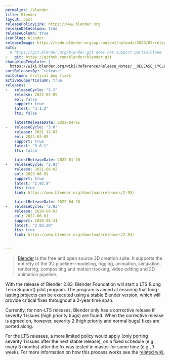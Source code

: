 ```yaml
---
permalink: /blender
title: Blender
layout: post
releasePolicyLink: https://www.blender.org
releaseDateColumn: true
releaseColumn: true
iconSlug: blender
releaseImage: https://code.blender.org/wp-content/uploads/2020/05/release_cadence_4th_wall-1-1024x224.png
auto:
  # https://git.blender.org/blender.git does not support partialClone
-   git: https://github.com/blender/blender.git
changelogTemplate: |
  https://wiki.blender.org/wiki/Reference/Release_Notes/__RELEASE_CYCLE__/Corrective_Releases
sortReleasesBy: "release"
eolColumn: Critical bug fixes
activeSupportColumn: true
releases:
-   releaseCycle: "3.1"
    release: 2022-03-09
    eol: false
    support: true
    latest: "3.1.2"
    lts: false

    latestReleaseDate: 2022-04-01
-   releaseCycle: "3.0"
    release: 2021-12-03
    eol: 2022-03-09
    support: true
    latest: "3.0.1"
    lts: false

    latestReleaseDate: 2022-01-26
-   releaseCycle: "2.93"
    release: 2021-06-02
    eol: 2023-06-01
    support: true
    latest: "2.93.9"
    lts: true
    link: https://www.blender.org/download/releases/2-93/

    latestReleaseDate: 2022-04-20
-   releaseCycle: "2.83"
    release: 2020-06-03
    eol: 2022-06-01
    support: 2020-08-31
    latest: "2.83.20"
    lts: true
    link: https://www.blender.org/download/releases/2-83/
    

---
```


> [Blender](https://blender.org/) is the free and open source 3D creation suite. It supports the entirety of the 3D pipeline—modeling, rigging, animation, simulation, rendering, compositing and motion tracking, video editing and 2D animation pipeline.

With the release of Blender 2.83, Blender Foundation will start a LTS (Long Term Support) pilot program. The program is aimed at ensuring that long-lasting projects can be executed using a stable Blender version, which will provide critical fixes throughout a 2-year time span. 

Currently, for non-LTS releases, Blender only has a corrective release if severity 1 issues (high priority bugs) are found. When the corrective release is agreed on, however, severity 2 (high priority and normal bugs) fixes are ported along.

For the LTS releases, a more limited policy would apply (only porting severity 1 issues after the next stable release), on a fixed schedule (e.g., every 3 months) after the fix was tested in master for some time (e.g., 1 week). For more information on how this process works see the [related wiki.](https://wiki.blender.org/wiki/Process/LTS)
